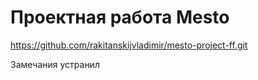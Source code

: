 # Проектная работа Mesto

https://github.com/rakitanskijvladimir/mesto-project-ff.git

Замечания устранил
